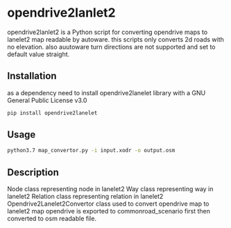 # opendrive2lanlet2

opendrive2lanlet2 is a Python script for converting opendrive maps to lanelet2 map readable by autoware. this scripts only converts 2d roads with no elevation. also auutoware turn directions are not supported and set to default value straight.

## Installation

as a dependency need to install opendrive2lanelet library with a GNU General Public License v3.0

```bash
pip install opendrive2lanelet
```

## Usage

```bash
python3.7 map_convertor.py -i input.xodr -o output.osm
```

## Description

Node class representing node in lanelet2
Way class representing way in lanelet2
Relation class representing relation in lanelet2
Opendrive2Lanelet2Convertor class used to convert opendrive map to lanelet2 map
opendrive is exported to commonroad_scenario first then converted to osm readable file.
